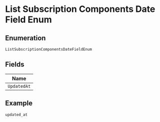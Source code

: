 
# List Subscription Components Date Field Enum

## Enumeration

`ListSubscriptionComponentsDateFieldEnum`

## Fields

| Name |
|  --- |
| `UpdatedAt` |

## Example

```
updated_at
```

